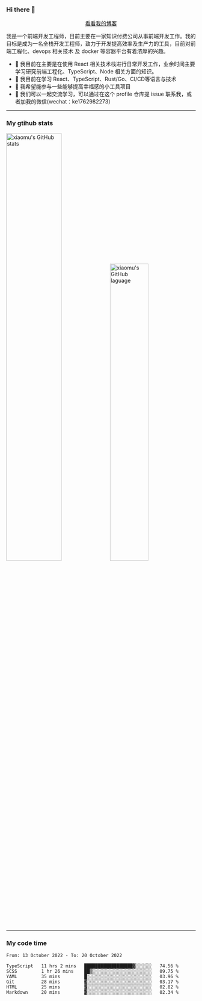 ### Hi there 👋

<p align="center">
  <a href="https://blog.realjacket.site/">看看我的博客</a>
</p>

我是一个前端开发工程师，目前主要在一家知识付费公司从事前端开发工作。我的目标是成为一名全栈开发工程师，致力于开发提高效率及生产力的工具，目前对前端工程化、devops 相关技术 及 docker 等容器平台有着浓厚的兴趣。

- 🔭 我目前在主要是在使用 React 相关技术栈进行日常开发工作，业余时间主要学习研究前端工程化、TypeScript、Node 相关方面的知识。
- 🌱 我目前在学习 React、TypeScript、Rust/Go、CI/CD等语言与技术
- 👯 我希望能参与一些能够提高幸福感的小工具项目
- 💬 我们可以一起交流学习，可以通过在这个 profile 仓库提 issue 联系我，或者加我的微信(wechat：ke1762982273）

***

### My gtihub stats

<a><img src="https://github-readme-stats.vercel.app/api?username=real-jacket" title="xiaomu's GitHub stats" alt="xiaomu's GitHub stats" style="width:54%;"/></a>
<a><img src="https://github-readme-stats.vercel.app/api/top-langs/?username=real-jacket&layout=compact" title="xiaomu's GitHub laguage" alt="xiaomu's GitHub laguage" style="width:45%;"/><a/>

***

### My code time

<!--START_SECTION:waka-->

```text
From: 13 October 2022 - To: 20 October 2022

TypeScript   11 hrs 2 mins   ██████████████████▓░░░░░░   74.56 %
SCSS         1 hr 26 mins    ██▒░░░░░░░░░░░░░░░░░░░░░░   09.75 %
YAML         35 mins         █░░░░░░░░░░░░░░░░░░░░░░░░   03.96 %
Git          28 mins         ▓░░░░░░░░░░░░░░░░░░░░░░░░   03.17 %
HTML         25 mins         ▓░░░░░░░░░░░░░░░░░░░░░░░░   02.82 %
Markdown     20 mins         ▓░░░░░░░░░░░░░░░░░░░░░░░░   02.34 %
```

<!--END_SECTION:waka-->
